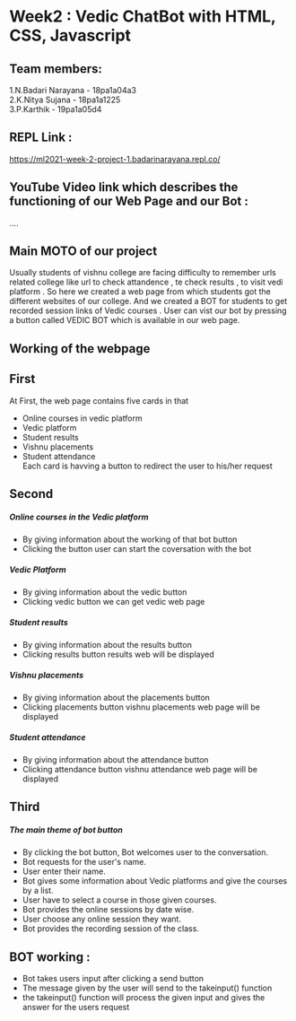 # Week2 : Vedic ChatBot with HTML, CSS, Javascript

## Team members:
1.N.Badari Narayana - 18pa1a04a3<br/>
2.K.Nitya Sujana - 18pa1a1225<br/>
3.P.Karthik - 19pa1a05d4
## REPL Link :
https://ml2021-week-2-project-1.badarinarayana.repl.co/  
## YouTube Video link which describes the functioning of our Web Page and our Bot :
....  

## Main MOTO of our project
Usually students of vishnu college are facing difficulty to remember urls related college like url to check attandence , te check results , to visit vedi platform . So here we created a web page from which students got the different websites of our college. And we created a BOT for students to get recorded session links of Vedic courses . User can vist our bot by pressing a button called VEDIC BOT which is available in our web page. 
## Working of the webpage
## First
At First, the web page contains five cards in that<br/>
* Online courses in vedic platform
* Vedic platform
* Student results
* Vishnu placements 
* Student attendance  
Each card is havving a button to redirect the user to his/her request

## Second
##### Online courses in the Vedic platform
* By giving information about the working of that bot button
* Clicking the button user can start the coversation with the bot
##### Vedic Platform
* By giving information about the vedic button
* Clicking vedic button we can get vedic web page
##### Student results
* By giving information about the results button
* Clicking results button  results web will be displayed
##### Vishnu placements
* By giving information about the placements button
* Clicking placements button vishnu placements web page will be displayed
##### Student attendance 
* By giving information about the attendance button
* Clicking attendance button vishnu attendance web page will be displayed

## Third
##### The main theme of bot button
* By clicking the bot button, Bot welcomes user to the conversation.
* Bot requests for the user's name. 
* User enter their name.
* Bot gives some information about Vedic platforms and give the courses by a list.
* User have to select a course in those given courses.
* Bot provides the online sessions by date wise.
* User choose any online session they want.
* Bot provides the recording session of the class.

## BOT working :
* Bot takes users input after clicking a send button
* The message given by the user will send to the takeinput() function
* the takeinput() function will process the given input and gives the answer for the users request


